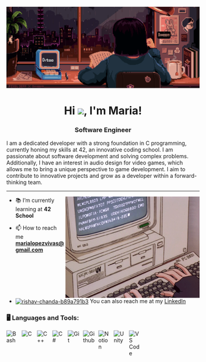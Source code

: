 ![MasterHead](https://raw.githubusercontent.com/mericodes/mericodes/main/banner.gif)

<h1 align="center">Hi <img src="https://github.com/TheDudeThatCode/TheDudeThatCode/blob/master/Assets/Hi.gif" width="29px">, I'm Maria!</h1>

<h3 align="center">Software Engineer</h3>

I am a dedicated developer with a strong foundation in C programming, currently honing my skills at
42, an innovative coding school. I am passionate about software development and solving complex
problems. Additionally, I have an interest in audio design for video games, which allows me to bring
a unique perspective to game development. I aim to contribute to innovative projects and grow as a
developer within a forward-thinking team.

---
<img align="right" alt="Coding Girl" width="350px" src="https://raw.githubusercontent.com/mericodes/mericodes/main/coding.gif" />

- 📚 I’m currently learning at **42 School**

- 📫 How to reach me **marialopezvivas@gmail.com**
  
- <a href="https://linkedin.com/in/rishav-chanda-b89a791b3" target="blank"><img align="center" src="https://raw.githubusercontent.com/rahuldkjain/github-profile-readme-generator/master/src/images/icons/Social/linked-in-alt.svg" alt="rishav-chanda-b89a791b3" height="15" width="20" /></a> You can also reach me at my <a target="_blank" href="https://www.linkedin.com/in/marialopezvivas/">LinkedIn</a>

<h3 align="left">🖥️ Languages and Tools:</h3>
<p align="left">
  <img align="left" alt="Bash" width="30px" style="padding-right:10px;" src="https://cdn.jsdelivr.net/gh/devicons/devicon@latest/icons/bash/bash-plain.svg" />
  <img align="left" alt="C" width="30px" style="padding-right:10px;" src="https://cdn.jsdelivr.net/gh/devicons/devicon@latest/icons/c/c-plain.svg" />
  <img align="left" alt="C++" width="30px" style="padding-right:10px;" src="https://cdn.jsdelivr.net/gh/devicons/devicon@latest/icons/cplusplus/cplusplus-plain.svg" />
  <img align="left" alt="C#" width="30px" style="padding-right:10px;" src="https://cdn.jsdelivr.net/gh/devicons/devicon@latest/icons/csharp/csharp-plain.svg" />
  <img align="left" alt="Git" width="30px" style="padding-right:10px;" src="https://cdn.jsdelivr.net/gh/devicons/devicon@latest/icons/git/git-plain.svg" />
  <img align="left" alt="Github" width="30px" style="padding-right:10px;" src="https://cdn.jsdelivr.net/gh/devicons/devicon@latest/icons/github/github-original.svg" />
  <img align="left" alt="Notion" width="30px" style="padding-right:10px;" src="https://cdn.jsdelivr.net/gh/devicons/devicon@latest/icons/notion/notion-plain.svg" />
  <img align="left" alt="Unity" width="30px" style="padding-right:10px;" src="https://cdn.jsdelivr.net/gh/devicons/devicon@latest/icons/unity/unity-plain.svg" />
  <img align="left" alt="VS Code" width="30px" style="padding-right:10px;" src="https://cdn.jsdelivr.net/gh/devicons/devicon@latest/icons/vscode/vscode-plain.svg" />
</p>
